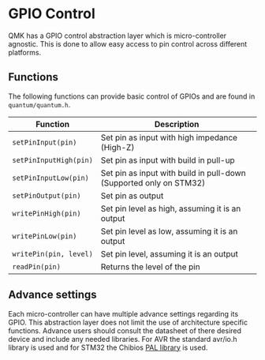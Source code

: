 # GPIO Control

QMK has a GPIO control abstraction layer which is micro-controller agnostic. This is done to allow easy access to pin control across different platforms.

## Functions

The following functions can provide basic control of GPIOs and are found in `quantum/quantum.h`.

|Function              |Description                                                       |
|----------------------|------------------------------------------------------------------|
|`setPinInput(pin)`    |Set pin as input with high impedance (High-Z)                     |
|`setPinInputHigh(pin)`|Set pin as input with build in pull-up                            |
|`setPinInputLow(pin)` |Set pin as input with build in pull-down (Supported only on STM32)|
|`setPinOutput(pin)`   |Set pin as output                                                 |
|`writePinHigh(pin)`   |Set pin level as high, assuming it is an output                   |
|`writePinLow(pin)`    |Set pin level as low, assuming it is an output                    |
|`writePin(pin, level)`|Set pin level, assuming it is an output                           |
|`readPin(pin)`        |Returns the level of the pin                                      |

## Advance settings

Each micro-controller can have multiple advance settings regarding its GPIO. This abstraction layer does not limit the use of architecture specific functions. Advance users should consult the datasheet of there desired device and include any needed libraries. For AVR the standard avr/io.h library is used and for STM32 the Chibios [PAL library](http://chibios.sourceforge.net/docs3/hal/group___p_a_l.html) is used.

